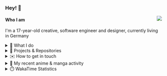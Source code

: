 ### Hey! 👋

[<img src="https://lanyard-profile-readme.vercel.app/api/228965621478588416" align="right">](https://discord.com/users/228965621478588416)

#### Who I am

I'm a 17-year-old creative, software engineer and designer, currently living in Germany

<details>
  <summary>💼 What I do</summary>

I currently am working on starting a publishing and management company for creatives.
I also am creative lead, community manager, and web developer at the Minecraft Server [Xenyria](https://xenyria.net) and the team behind it, [Pixelground Labs](https://pixelgroundlabs.com).
</details>

<details>
  <summary>📁 Projects & Repositories</summary>

<table>
    <thead>
        <tr>
            <th colspan=2>Svelte Libraries</th>
        </tr>
    </thead>
    <tbody>
        <tr>
            <td><a href="https://github.com/pixelgroundlabs/svelte-skinview3d">pixelgroundlabs/svelte-skinview3d</a></td>
            <td>A svelte component for rendering Minecraft SKins in 3D based on <a href="https://github.com/bs-community/skinview3d">skinview3d</a></td>
        </tr>
    </tbody>
    <thead>
        <tr>
            <th colspan=2>Minecraft Mods</th>
        </tr>
    </thead>
    <tbody>
        <tr>
            <td><a href="https://github.com/XenyriaNET/xeem">Xenyria Experience Enhancement Mod</a></td>
            <td>A client-side Minecraft Mod aiming to improve the experience on the Xenyria Minecraft Server</td>
        </tr>
    </tbody>
    <thead>
        <tr>
            <th colspan=2>Old Stuff</th>
        </tr>
    </thead>
    <tbody>
        <tr>
            <td><a href="https://github.com/OfficialCRUGG/lwstatus">lwstatus</a></td>
            <td>Lightweight webserver exposing various system metrics as a JSON endpoint and frontend</td>
        </tr>
        <tr>
            <td><a href="https://github.com/OfficialCRUGG/cfddns">cfddns / cloudflare-dyndns</a></td>
            <td>Simple application to run in the background that regularly checks for IP address changes and updates specific Cloudflare DNS Records accordingly. <s><i>Not sure how this still works...</i></s></td>
        </tr>
    </tbody>
</table>

</details>

<details>
  <summary>✉️ How to get in touch</summary>
  
> Sorted by how quickly you can expect a reply
- [Hit me up on Discord](https://discord.com/users/228965621478588416)
- [Hit me up on Twitter](https://twitter.com/cruggdev)
- [Send me a mail](mailto:me@crg.sh)
</details>


<details>
  <summary>🌸 My recent anime & manga activity</summary>
  
<!-- ANILIST_ACTIVITY:start -->

-   📺 Watched episode 3 of [Golden Time](https://anilist.co/anime/17895) (13:52, 24 April 2024)
-   📺 Watched episode 1 - 2 of [Golden Time](https://anilist.co/anime/17895) (01:42, 24 April 2024)
-   📺 Completed [SPY x FAMILY CODE: White ](https://anilist.co/anime/158928) (20:45, 23 April 2024)
-   📺 Completed [SPY x FAMILY Season 2](https://anilist.co/anime/158927) (22:38, 09 April 2024)
-   📺 Plans to watch [SPY x FAMILY CODE: White ](https://anilist.co/anime/158928) (11:43, 09 April 2024)

<!-- ANILIST_ACTIVITY:end -->
</details>

<details>
  <summary>⏱️ WakaTime Statistics</summary>

<!--START_SECTION:waka-->

```txt
From: 15 April 2024 - To: 22 April 2024

Svelte        16 hrs 34 mins  ███████████████████▓░░░░░   79.02 %
TypeScript    3 hrs 10 mins   ███▓░░░░░░░░░░░░░░░░░░░░░   15.15 %
JavaScript    19 mins         ▒░░░░░░░░░░░░░░░░░░░░░░░░   01.59 %
JSON          19 mins         ▒░░░░░░░░░░░░░░░░░░░░░░░░   01.55 %
INI           9 mins          ▒░░░░░░░░░░░░░░░░░░░░░░░░   00.77 %
```

<!--END_SECTION:waka-->
</details>

